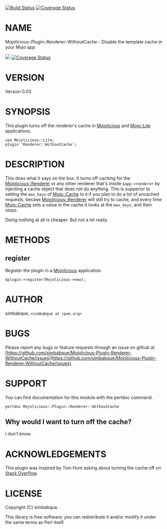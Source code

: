 [![Build Status](https://travis-ci.org/simbabque/Mojolicious-Plugin-Renderer-WithoutCache.svg?branch=master)](https://travis-ci.org/simbabque/Mojolicious-Plugin-Renderer-WithoutCache) [![Coverage Status](https://img.shields.io/coveralls/simbabque/Mojolicious-Plugin-Renderer-WithoutCache/master.svg?style=flat)](https://coveralls.io/r/simbabque/Mojolicious-Plugin-Renderer-WithoutCache?branch=master)
# NAME

Mojolicious::Plugin::Renderer::WithoutCache - Disable the template cache in your Mojo app

<div>
    <p>
    <a href="https://travis-ci.org/simbabque/Mojolicious-Plugin-Renderer-WithoutCache"><img src="https://travis-ci.org/simbabque/Mojolicious-Plugin-Renderer-WithoutCache.svg?branch=master"></a>
    <a href='https://coveralls.io/github/simbabque/Mojolicious-Plugin-Renderer-WithoutCache?branch=master'><img src='https://coveralls.io/repos/github/simbabque/Mojolicious-Plugin-Renderer-WithoutCache/badge.svg?branch=master' alt='Coverage Status' /></a>
    </p>
</div>

# VERSION

Version 0.03

# SYNOPSIS

This plugin turns off the renderer's cache in [Mojolicious](https://metacpan.org/pod/Mojolicious) and [Mojo::Lite](https://metacpan.org/pod/Mojo::Lite) applications.

    use Mojolicious::Lite;
    plugin 'Renderer::WithoutCache';

# DESCRIPTION

This does what it says on the box. It turns off caching for the [Mojolicious::Renderer](https://metacpan.org/pod/Mojolicious::Renderer)
or any other renderer that's inside `$app->renderer` by injecting a cache object that
does not do anything. This is supperior to setting the `max_keys` of [Mojo::Cache](https://metacpan.org/pod/Mojo::Cache)
to `0` if you plan to do a lot of uncached requests, becase [Mojolicious::Renderer](https://metacpan.org/pod/Mojolicious::Renderer)
will still try to cache, and every time [Mojo::Cache](https://metacpan.org/pod/Mojo::Cache) sets a value in the cache it
looks at the `max_keys`, and then stops.

Doing nothing at all is cheaper. But not a lot really.

# METHODS

## register

Register the plugin in a [Mojolicious](https://metacpan.org/pod/Mojolicious) application.

    $plugin->register(Mojolicious->new);

# AUTHOR

simbabque, `<simbabque at cpan.org>`

# BUGS

Please report any bugs or feature requests through an issue
on github at [https://github.com/simbabque/Mojolicious-Plugin-Renderer-WithoutCache/issues](https://github.com/simbabque/Mojolicious-Plugin-Renderer-WithoutCache/issues).

# SUPPORT

You can find documentation for this module with the perldoc command.

    perldoc Mojolicious::Plugin::Renderer::WithoutCache

## Why would I want to turn off the cache?

I don't know.

# ACKNOWLEDGEMENTS

This plugin was inspired by Tom Hunt asking about turning the cache off
on [Stack Overflow](http://stackoverflow.com/q/41750243/1331451).

# LICENSE

Copyright (C) simbabque.

This library is free software; you can redistribute it and/or modify
it under the same terms as Perl itself.
